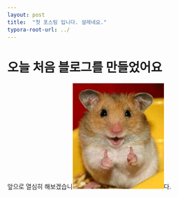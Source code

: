 ```yaml
---
layout: post
title:  "첫 포스팅 입니다. 설레네요."
typora-root-url: ../
---
```


# 오늘 처음 블로그를 만들었어요

앞으로 열심히 해보겠습니![hamster](/images/2024-06-26-first/hamster-1719384245352-1.jpg)다.
